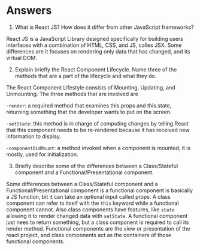 # Answers

1. What is React JS? How does it differ from other JavaScript frameworks? 

React JS is a JavaScript Library designed specifically for building users interfaces with a combination of HTML, CSS, and JS, calles JSX. Some differences are it focuses on rendering only data that has changed, and its virtual DOM. 


2. Explain briefly the React Component Lifecycle. Name three of the methods that are a part of the lifecycle and what they do. 

The React Component Lifestyle consists of Mounting, Updating, and Unmounting. The three methods that are involved are 

-`render`: a required method that examines this.props and this.state, returning something that the developer wants to put on the screen. 

-`setState`: this method is in charge of computing changes by telling React that this component needs to be re-rendered because it has received new information to display.

-`componentDidMount`: a method invoked when a component is mounted, it is mostly, used for initialization. 


3. Briefly describe some of the differences between a Class/Stateful component and a Functional/Presentational component. 

Some differences between a Class/Stateful component and a Functional/Presentational component is a functional component is basically a JS function, bit it can take an optional input called props. A class component can refer to itself with the `this` keyword while a functional component cannot. Also class components have features, like `state` allowing it to render changed data with `setState`. A functional component just nees to return something, but a class component is required to call its render method. Functional components are the view or presentation of the react project, and class components act as the containers of those functional components.
